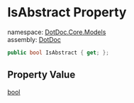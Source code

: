 ﻿# IsAbstract Property

namespace: [DotDoc\.Core\.Models](../../DotDoc.Core.Models.md)<br />
assembly: [DotDoc](../../../DotDoc.md)



```csharp
public bool IsAbstract { get; };
```

## Property Value

[bool](https://docs.microsoft.com/dotnet/api/System.Boolean)

